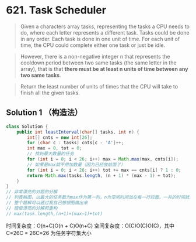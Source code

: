 # 621. Task Scheduler

>Given a characters array tasks, representing the tasks a CPU needs to do, where each letter represents a different task. Tasks could be done in any order. Each task is done in one unit of time. For each unit of time, the CPU could complete either one task or just be idle.

>However, there is a non-negative integer n that represents the cooldown period between two same tasks (the same letter in the array), that is that **there must be at least n units of time between any two same tasks**.

>Return the least number of units of times that the CPU will take to finish all the given tasks.

## Solution 1 （构造法）
```java
class Solution {
    public int leastInterval(char[] tasks, int n) {
        int[] cnts = new int[26];
        for (char c : tasks) cnts[c - 'A']++;
        int max = 0, tot = 0;
        // 找到最大数量的任务
        for (int i = 0; i < 26; i++) max = Math.max(max, cnts[i]);
        // 如果是max就不用加数量（因为已经放前面了）
        for (int i = 0; i < 26; i++) tot += max == cnts[i] ? 1 : 0;
        return Math.max(tasks.length, (n + 1) * (max - 1) + tot);
    }
}
// 非常漂亮的对题的分解
// 列表格图，以最大的任务数为max作为第一列，n为空闲时间加在每一行后面，一共的时间就是（max-1）*（n+1），然后最后一行再加上其他任务数
// 整个题解可以通过我自己想想图做出来
// 赔偿漂亮的分解和重构
// max(task.length,(n+1)×(max−1)+tot)

```
时间复杂度：O(n+C)O(n + C)O(n+C)
空间复杂度：O(C)O(C)O(C)，其中 C=26C = 26C=26 为任务字符集大小
